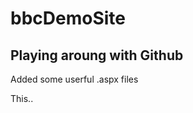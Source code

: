 bbcDemoSite
===========

Playing aroung with Github
--------------------------

Added some userful .aspx files 

This..